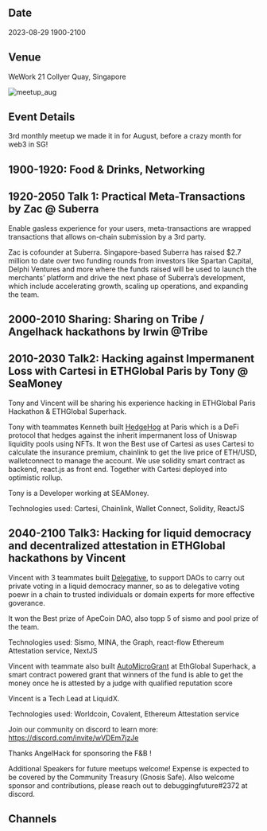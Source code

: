 



## Date
2023-08-29 1900-2100

## Venue
WeWork 21 Collyer Quay, Singapore

![meetup_aug](https://github.com/web3devcommunity/events/assets/1883877/981ecc78-c666-4bc9-92b8-216268fcfbb9)

## Event Details

3rd monthly meetup we made it in for August, before a crazy month for web3 in SG! 

## 1900-1920: Food & Drinks, Networking

## 1920-2050 Talk 1: Practical Meta-Transactions by Zac @ Suberra
Enable gasless experience for your users, meta-transactions are wrapped transactions that allows on-chain submission by a 3rd party.

Zac is cofounder at Suberra. Singapore-based Suberra has raised $2.7 million to date over two funding rounds from investors like Spartan Capital, Delphi Ventures and more where the funds raised will be used to launch the merchants’ platform and drive the next phase of Suberra’s development, which include accelerating growth, scaling up operations, and expanding the team.

## 2000-2010 Sharing: Sharing on Tribe / Angelhack hackathons by Irwin @Tribe

## 2010-2030 Talk2: Hacking against Impermanent Loss with Cartesi in ETHGlobal Paris by Tony @ SeaMoney 

Tony and Vincent will be sharing his experience hacking in ETHGlobal Paris Hackathon & ETHGlobal Superhack.

Tony with teammates Kenneth built [HedgeHog](https://ethglobal.com/showcase/hedgehog-protocol-ku1pt) at Paris which is a DeFi protocol that hedges against the inherit impermanent loss of Uniswap liquidity pools using NFTs. 
It won the Best use of Cartesi as uses Cartesi to calculate the insurance premium, chainlink to get the live price of ETH/USD, walletconnect to manage the account. We use solidity smart contract as backend, react.js as front end. Together with Cartesi deployed into optimistic rollup.

Tony is a Developer working at SEAMoney.

Technologies used: Cartesi, Chainlink, Wallet Connect, Solidity, ReactJS

## 2040-2100 Talk3: Hacking for liquid democracy and decentralized attestation in ETHGlobal hackathons by Vincent 

Vincent with 3 teammates built [Delegative](https://ethglobal.com/showcase/delegative-wwptp), to support DAOs to carry out private voting in a liquid democracy manner, so as to delegative voting poewr in a chain to trusted individuals or domain experts for more effective goverance. 

It won the Best prize of ApeCoin DAO, also topp 5 of sismo and pool prize of the team.

Technologies used: Sismo, MINA, the Graph, react-flow Ethereum Attestation service, NextJS

Vincent with teammate also built [AutoMicroGrant](https://ethglobal.com/showcase/automicrogrant-0g0b7) at EthGlobal Superhack, a smart contract powered grant that winners of the fund is able to get the money once he is attested by a judge with qualified reputation score

Vincent is a Tech Lead at LiquidX.
 
Technologies used: Worldcoin, Covalent, Ethereum Attestation service

Join our community on discord to learn more: https://discord.com/invite/wVDEm7jzJe

Thanks AngelHack for sponsoring the F&B !

Additional Speakers for future meetups welcome! Expense is expected to be covered by the Community Treasury (Gnosis Safe). Also welcome sponsor and contributions, please reach out to debuggingfuture#2372 at discord.

## Channels
